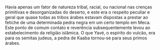 ﻿Havia apenas um fator de natureza tribal, racial, ou nacional nas crenças primitivas e desorganizadas do deserto, e este era o respeito peculiar e geral que quase todas as tribos árabes estavam dispostas a prestar ao fetiche de uma determinada pedra negra em um certo templo em Meca. Este ponto de comum contato e reverência subsequentemente levou ao estabelecimento da religião islâmica. O que Yavé, o espírito do vulcão, era para os semitas judeus, a pedra de Kaaba tornou-se para seus primos árabes.